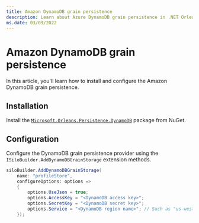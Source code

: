 ```yaml
---
title: Amazon DynamoDB grain persistence
description: Learn about Azure DynamoDB grain persistence in .NET Orleans.
ms.date: 03/09/2022
---
```


# Amazon DynamoDB grain persistence

In this article, you'll learn how to install and configure the Amazon DynamoDB grain persistence.

## Installation

Install the [`Microsoft.Orleans.Persistence.DynamoDB`](https://www.nuget.org/packages/Microsoft.Orleans.Persistence.DynamoDB) package from NuGet.

## Configuration

Configure the DynamoDB grain persistence provider using the `ISiloBuilder.AddDynamoDBGrainStorage` extension methods.

```csharp
siloBuilder.AddDynamoDBGrainStorage(
    name: "profileStore",
    configureOptions: options =>
    {
        options.UseJson = true;
        options.AccessKey = "<DynamoDB access key>";
        options.SecretKey = "<DynamoDB secret key>";
        options.Service = "<DynamoDB region name>"; // Such as "us-west-2"
    });
```
